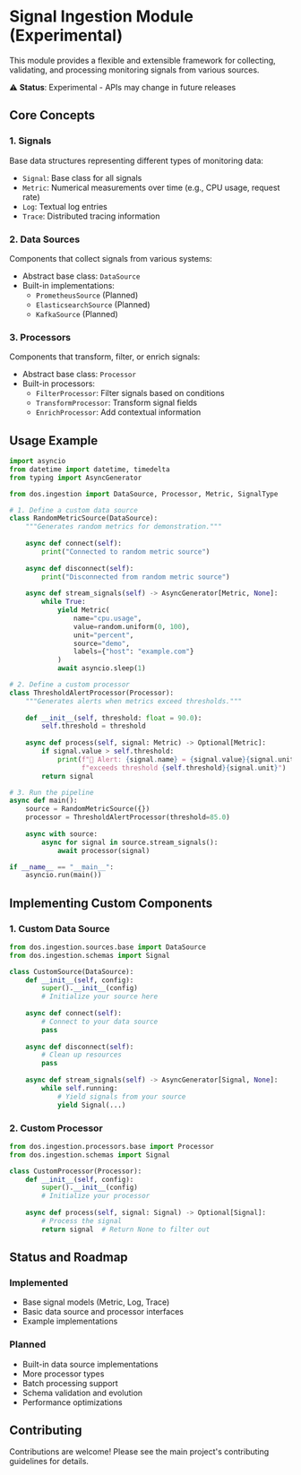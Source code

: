 # Signal Ingestion Module (Experimental)

This module provides a flexible and extensible framework for collecting, validating, and processing monitoring signals from various sources.

⚠️ **Status**: Experimental - APIs may change in future releases

## Core Concepts

### 1. Signals
Base data structures representing different types of monitoring data:
- `Signal`: Base class for all signals
- `Metric`: Numerical measurements over time (e.g., CPU usage, request rate)
- `Log`: Textual log entries
- `Trace`: Distributed tracing information

### 2. Data Sources
Components that collect signals from various systems:
- Abstract base class: `DataSource`
- Built-in implementations:
  - `PrometheusSource` (Planned)
  - `ElasticsearchSource` (Planned)
  - `KafkaSource` (Planned)

### 3. Processors
Components that transform, filter, or enrich signals:
- Abstract base class: `Processor`
- Built-in processors:
  - `FilterProcessor`: Filter signals based on conditions
  - `TransformProcessor`: Transform signal fields
  - `EnrichProcessor`: Add contextual information

## Usage Example

```python
import asyncio
from datetime import datetime, timedelta
from typing import AsyncGenerator

from dos.ingestion import DataSource, Processor, Metric, SignalType

# 1. Define a custom data source
class RandomMetricSource(DataSource):
    """Generates random metrics for demonstration."""
    
    async def connect(self):
        print("Connected to random metric source")
        
    async def disconnect(self):
        print("Disconnected from random metric source")
        
    async def stream_signals(self) -> AsyncGenerator[Metric, None]:
        while True:
            yield Metric(
                name="cpu.usage",
                value=random.uniform(0, 100),
                unit="percent",
                source="demo",
                labels={"host": "example.com"}
            )
            await asyncio.sleep(1)

# 2. Define a custom processor
class ThresholdAlertProcessor(Processor):
    """Generates alerts when metrics exceed thresholds."""
    
    def __init__(self, threshold: float = 90.0):
        self.threshold = threshold
        
    async def process(self, signal: Metric) -> Optional[Metric]:
        if signal.value > self.threshold:
            print(f"🚨 Alert: {signal.name} = {signal.value}{signal.unit} "
                  f"exceeds threshold {self.threshold}{signal.unit}")
        return signal

# 3. Run the pipeline
async def main():
    source = RandomMetricSource({})
    processor = ThresholdAlertProcessor(threshold=85.0)
    
    async with source:
        async for signal in source.stream_signals():
            await processor(signal)

if __name__ == "__main__":
    asyncio.run(main())
```

## Implementing Custom Components

### 1. Custom Data Source

```python
from dos.ingestion.sources.base import DataSource
from dos.ingestion.schemas import Signal

class CustomSource(DataSource):
    def __init__(self, config):
        super().__init__(config)
        # Initialize your source here
        
    async def connect(self):
        # Connect to your data source
        pass
        
    async def disconnect(self):
        # Clean up resources
        pass
        
    async def stream_signals(self) -> AsyncGenerator[Signal, None]:
        while self.running:
            # Yield signals from your source
            yield Signal(...)
```

### 2. Custom Processor

```python
from dos.ingestion.processors.base import Processor
from dos.ingestion.schemas import Signal

class CustomProcessor(Processor):
    def __init__(self, config):
        super().__init__(config)
        # Initialize your processor
        
    async def process(self, signal: Signal) -> Optional[Signal]:
        # Process the signal
        return signal  # Return None to filter out
```

## Status and Roadmap

### Implemented
- Base signal models (Metric, Log, Trace)
- Basic data source and processor interfaces
- Example implementations

### Planned
- Built-in data source implementations
- More processor types
- Batch processing support
- Schema validation and evolution
- Performance optimizations

## Contributing

Contributions are welcome! Please see the main project's contributing guidelines for details.
